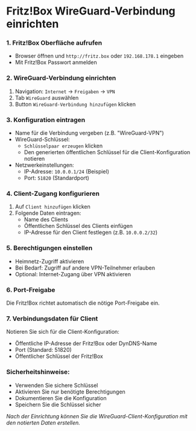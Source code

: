 # Fritz!Box WireGuard-Verbindung einrichten

### 1. Fritz!Box Oberfläche aufrufen
- Browser öffnen und `http://fritz.box` oder `192.168.178.1` eingeben
- Mit Fritz!Box Passwort anmelden

### 2. WireGuard-Verbindung einrichten
1. Navigation: `Internet` → `Freigaben` → `VPN`
2. Tab `WireGuard` auswählen
3. Button `WireGuard-Verbindung hinzufügen` klicken

### 3. Konfiguration eintragen
- Name für die Verbindung vergeben (z.B. "WireGuard-VPN")
- WireGuard-Schlüssel:
  - `Schlüsselpaar erzeugen` klicken
  - Den generierten öffentlichen Schlüssel für die Client-Konfiguration notieren
- Netzwerkeinstellungen:
  - IP-Adresse: `10.0.0.1/24` (Beispiel)
  - Port: `51820` (Standardport)

### 4. Client-Zugang konfigurieren
1. Auf `Client hinzufügen` klicken
2. Folgende Daten eintragen:
   - Name des Clients
   - Öffentlichen Schlüssel des Clients einfügen
   - IP-Adresse für den Client festlegen (z.B. `10.0.0.2/32`)

### 5. Berechtigungen einstellen
- Heimnetz-Zugriff aktivieren
- Bei Bedarf: Zugriff auf andere VPN-Teilnehmer erlauben
- Optional: Internet-Zugang über VPN aktivieren

### 6. Port-Freigabe
Die Fritz!Box richtet automatisch die nötige Port-Freigabe ein.

### 7. Verbindungsdaten für Client
Notieren Sie sich für die Client-Konfiguration:
- Öffentliche IP-Adresse der Fritz!Box oder DynDNS-Name
- Port (Standard: 51820)
- Öffentlicher Schlüssel der Fritz!Box

### Sicherheitshinweise:
- Verwenden Sie sichere Schlüssel
- Aktivieren Sie nur benötigte Berechtigungen
- Dokumentieren Sie die Konfiguration
- Speichern Sie die Schlüssel sicher

_Nach der Einrichtung können Sie die WireGuard-Client-Konfiguration mit den notierten Daten erstellen._